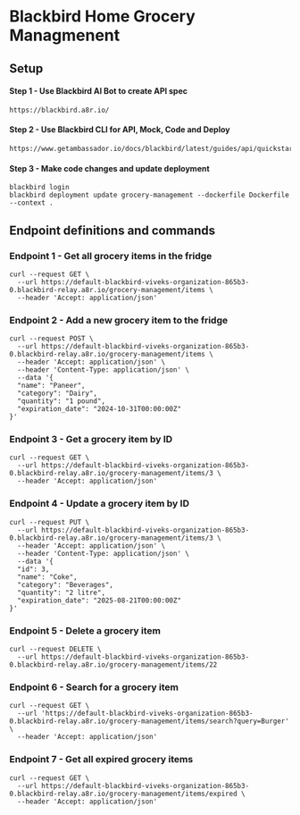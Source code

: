 # Blackbird Home Grocery Managmenent

## Setup
#### Step 1 - Use Blackbird AI Bot to create API spec
```
https://blackbird.a8r.io/
```

#### Step 2 - Use Blackbird CLI for API, Mock, Code and Deploy
```
https://www.getambassador.io/docs/blackbird/latest/guides/api/quickstart
```

#### Step 3 - Make code changes and update deployment
```
blackbird login
blackbird deployment update grocery-management --dockerfile Dockerfile --context .
```

## Endpoint definitions and commands

### Endpoint 1 - Get all grocery items in the fridge
```
curl --request GET \
  --url https://default-blackbird-viveks-organization-865b3-0.blackbird-relay.a8r.io/grocery-management/items \
  --header 'Accept: application/json'
```

### Endpoint 2 - Add a new grocery item to the fridge
```
curl --request POST \
  --url https://default-blackbird-viveks-organization-865b3-0.blackbird-relay.a8r.io/grocery-management/items \
  --header 'Accept: application/json' \
  --header 'Content-Type: application/json' \
  --data '{
  "name": "Paneer",
  "category": "Dairy",
  "quantity": "1 pound",
  "expiration_date": "2024-10-31T00:00:00Z"
}'
```

### Endpoint 3 - Get a grocery item by ID
```
curl --request GET \
  --url https://default-blackbird-viveks-organization-865b3-0.blackbird-relay.a8r.io/grocery-management/items/3 \
  --header 'Accept: application/json'
```

### Endpoint 4 - Update a grocery item by ID
```
curl --request PUT \
  --url https://default-blackbird-viveks-organization-865b3-0.blackbird-relay.a8r.io/grocery-management/items/3 \
  --header 'Accept: application/json' \
  --header 'Content-Type: application/json' \
  --data '{
  "id": 3,
  "name": "Coke",
  "category": "Beverages",
  "quantity": "2 litre",
  "expiration_date": "2025-08-21T00:00:00Z"
}'
```

### Endpoint 5 - Delete a grocery item
```
curl --request DELETE \
  --url https://default-blackbird-viveks-organization-865b3-0.blackbird-relay.a8r.io/grocery-management/items/22
```

### Endpoint 6 - Search for a grocery item
```
curl --request GET \
  --url 'https://default-blackbird-viveks-organization-865b3-0.blackbird-relay.a8r.io/grocery-management/items/search?query=Burger' \
  --header 'Accept: application/json'
```

### Endpoint 7 - Get all expired grocery items
```
curl --request GET \
  --url https://default-blackbird-viveks-organization-865b3-0.blackbird-relay.a8r.io/grocery-management/items/expired \
  --header 'Accept: application/json'
```
